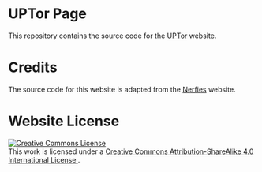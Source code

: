 # UPTor Page

This repository contains the source code for the [UPTor](https://nisarganc.github.io/UPTor-page/) website.

# Credits

The source code for this website is adapted from the [Nerfies](https://github.com/nerfies/nerfies.github.io) website.

# Website License

<a rel="license" href="http://creativecommons.org/licenses/by-sa/4.0/">
  <img alt="Creative Commons License" style="border-width:0" src="https://i.creativecommons.org/l/by-sa/4.0/88x31.png" />
</a><br />
This work is licensed under a 
<a rel="license" href="http://creativecommons.org/licenses/by-sa/4.0/">
  Creative Commons Attribution-ShareAlike 4.0 International License
</a>.